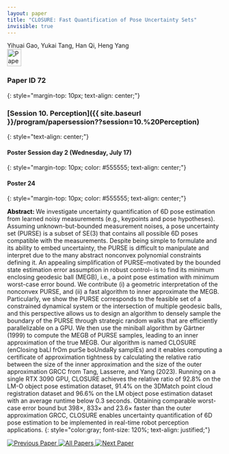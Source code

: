 ```yaml
---
layout: paper
title: "CLOSURE: Fast Quantification of Pose Uncertainty Sets"
invisible: true
---
```

<div class="paper-authors">
<div class="paper-author-box">
    <div class="paper-author-name">Yihuai Gao, Yukai Tang, Han Qi, Heng Yang</div>
    <div class="paper-author-uni"></div>
</div>

</div><div class="paper-pdf">
                <div> <a href="https://enriquecoronadozu.github.io/rssproceedings2024/rss20/p072.pdf"><img src="{{ site.baseurl }}/images/paper_link.png" alt="Paper Website" width = "33"  height = "40"/></a> </div>
                </div>

### Paper ID 72
{: style="margin-top: 10px; text-align: center;"}

### [Session 10. Perception]({{ site.baseurl }}/program/papersession??session=10.%20Perception)
{: style="text-align: center;"}

#### Poster Session day 2 (Wednesday, July 17)
{: style="margin-top: 10px; color: #555555; text-align: center;"}

#### Poster 24
{: style="margin-top: 10px; color: #555555; text-align: center;"}

<b style="color: black;">Abstract: </b>We investigate uncertainty quantification of 6D pose estimation from learned noisy measurements (e.g., keypoints and pose hypotheses). Assuming unknown-but-bounded measurement noises, a pose uncertainty set (PURSE) is a subset of SE(3) that contains all possible 6D poses compatible with the measurements. Despite being simple to formulate and its ability to embed uncertainty, the PURSE is difficult to manipulate and interpret due to the many abstract nonconvex polynomial constraints defining it. An appealing simplification of PURSE–motivated by the bounded state estimation error assumption in robust control– is to find its minimum enclosing geodesic ball (MEGB), i.e., a point pose estimation with minimum worst-case error bound. We contribute (i) a geometric interpretation of the nonconvex PURSE, and (ii) a fast algorithm to inner approximate the MEGB. Particularly, we show the PURSE corresponds to the feasible set of a constrained dynamical system or the intersection of multiple geodesic balls, and this perspective allows us to design an algorithm to densely sample the boundary of the PURSE through strategic random walks that are efficiently parallelizable on a GPU. We then use the miniball algorithm by Gärtner (1999) to compute the MEGB of PURSE samples, leading to an inner approximation of the true MEGB. Our algorithm is named CLOSURE (enClosing baLl frOm purSe boUndaRy samplEs) and it enables computing a certificate of approximation tightness by calculating the relative ratio between the size of the inner approximation and the size of the outer approximation GRCC from Tang, Lasserre, and Yang (2023). Running on a single RTX 3090 GPU, CLOSURE achieves the relative ratio of 92.8% on the LM-O object pose estimation dataset, 91.4% on the 3DMatch point cloud registration dataset and 96.6% on the LM object pose estimation dataset with an average runtime below 0.3 seconds. Obtaining comparable worst-case error bound but 398×, 833× and 23.6× faster than the outer approximation GRCC, CLOSURE enables uncertainty quantification of 6D pose estimation to be implemented in real-time robot perception applications.
{: style="color:gray; font-size: 120%; text-align: justified;"}


<div class="paper-menu">
<a href="{{ site.baseurl }}/program/papers/071/"> <img src="{{ site.baseurl }}/images/previous_paper_icon.png" alt="Previous Paper" title="Previous Paper"/> </a>
<a href="{{ site.baseurl }}/program/papers"><img src="{{ site.baseurl }}/images/overview_icon.png" alt="All Papers" title="All Papers"/> </a>
<a href="{{ site.baseurl }}/program/papers/073/"> <img src="{{ site.baseurl }}/images/next_paper_icon.png" alt="Next Paper" title="Next Paper"/> </a>

</div>
